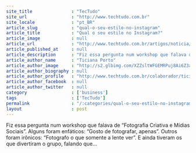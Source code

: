 ```yaml
---
site_title               : "TecTudo"
site_url                 : "http://www.techtudo.com.br"
site_locale              : "pt_BR"
article_slug             : "qual-o-seu-estilo-no-instagram"
article_title            : "Qual o seu estilo no Instagram?"
article_image            : null
article_url              : "http://www.techtudo.com.br/artigos/noticia/2012/11/qual-o-seu-estilo-no-instagram.html"
article_published_at     : null
article_description      : "Fiz essa pergunta num workshop que falava de “Fotografia Criativa e Mídias Sociais”. Alguns foram enfáticos: “Gosto de fotografar, apenas”. Outros foram irônicos: “Fotografo o que somente a lente ver”. E ainda tiveram os que divertiram o grupo, falando que..."
article_author_name      : "Ticiana Porto"
article_author_image     : "http://s2.glbimg.com/XZZsltWFGEMRPuj8Ai6Z3aaUwRM=/30x30/s2.glbimg.com/aN2j3mDKcall17BVlkA9Erx_Ox0=/140x140/s.glbimg.com/po/tt2/f/original/2013/11/12/ticiana-avatar.jpg"
article_author_biography : null
article_author_profile   : "http://www.techtudo.com.br/colaborador/ticiana-porto.html"
article_author_facebook  : null
article_author_twitter   : null
category                 : ['business']
tags                     : ['TecTudo']
permalink                : "/:categories/qual-o-seu-estilo-no-instagram/"
layout                   : post
---
```


Fiz essa pergunta num workshop que falava de “Fotografia Criativa e Mídias Sociais”. Alguns foram enfáticos: “Gosto de fotografar, apenas”. Outros foram irônicos: “Fotografo o que somente a lente ver”. E ainda tiveram os que divertiram o grupo, falando que...
